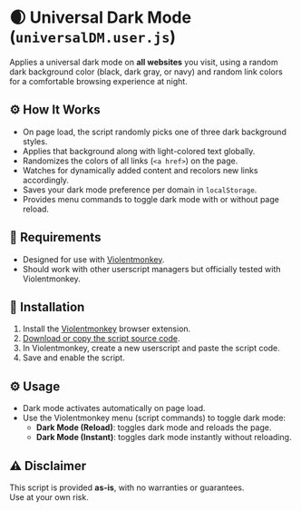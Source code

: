 # 🌒 Universal Dark Mode (`universalDM.user.js`)

Applies a universal dark mode on **all websites** you visit, using a random dark background color (black, dark gray, or navy) and random link colors for a comfortable browsing experience at night.

## ⚙️ How It Works

- On page load, the script randomly picks one of three dark background styles.
- Applies that background along with light-colored text globally.
- Randomizes the colors of all links (`<a href>`) on the page.
- Watches for dynamically added content and recolors new links accordingly.
- Saves your dark mode preference per domain in `localStorage`.
- Provides menu commands to toggle dark mode with or without page reload.

## 🧩 Requirements

- Designed for use with [Violentmonkey](https://violentmonkey.github.io/).  
- Should work with other userscript managers but officially tested with Violentmonkey.

## 🚀 Installation

1. Install the [Violentmonkey](https://violentmonkey.github.io/) browser extension.
2. [Download or copy the script source code](./universalDM.user.js).
3. In Violentmonkey, create a new userscript and paste the script code.
4. Save and enable the script.

## ⚙️ Usage

- Dark mode activates automatically on page load.
- Use the Violentmonkey menu (script commands) to toggle dark mode:
  - **Dark Mode (Reload)**: toggles dark mode and reloads the page.
  - **Dark Mode (Instant)**: toggles dark mode instantly without reloading.

## ⚠️ Disclaimer

This script is provided **as-is**, with no warranties or guarantees.  
Use at your own risk.
